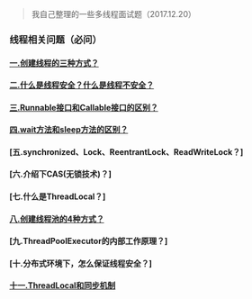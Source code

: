 > 我自己整理的一些多线程面试题（2017.12.20）
### 线程相关问题（必问）

#### [一.创建线程的三种方式？](https://github.com/gosin1994/thread/blob/master/%E5%88%9B%E5%BB%BA%E7%BA%BF%E7%A8%8B%E7%9A%84%E4%B8%89%E7%A7%8D%E6%96%B9%E5%BC%8F.md)
#### [二.什么是线程安全？什么是线程不安全？](https://github.com/gosin1994/thread/blob/master/%E4%BB%80%E4%B9%88%E6%98%AF%E7%BA%BF%E7%A8%8B%E5%AE%89%E5%85%A8%E5%92%8C%E7%BA%BF%E7%A8%8B%E4%B8%8D%E5%AE%89%E5%85%A8.md)
#### [三.Runnable接口和Callable接口的区别？](https://github.com/gosin1994/thread/blob/master/Runnable%E5%92%8CCallable%E7%9A%84%E5%8C%BA%E5%88%AB.md)
#### [四.wait方法和sleep方法的区别？](https://github.com/gosin1994/thread/blob/master/wait%E5%92%8Csleep%E7%9A%84%E5%8C%BA%E5%88%AB.md)
#### [五.synchronized、Lock、ReentrantLock、ReadWriteLock？]
#### [六.介绍下CAS(无锁技术)？]
#### [七.什么是ThreadLocal？]
#### [八.创建线程池的4种方式？](https://github.com/gosin1994/thread/blob/master/%E5%88%9B%E5%BB%BA%E7%BA%BF%E7%A8%8B%E6%B1%A0%E7%9A%84%E5%9B%9B%E7%A7%8D%E6%96%B9%E5%BC%8F.md)
#### [九.ThreadPoolExecutor的内部工作原理？]
#### [十.分布式环境下，怎么保证线程安全？]
#### [十一.ThreadLocal和同步机制](https://github.com/gosin1994/thread/blob/master/ThreadLocal%E5%92%8C%E5%90%8C%E6%AD%A5%E6%9C%BA%E5%88%B6.md)
